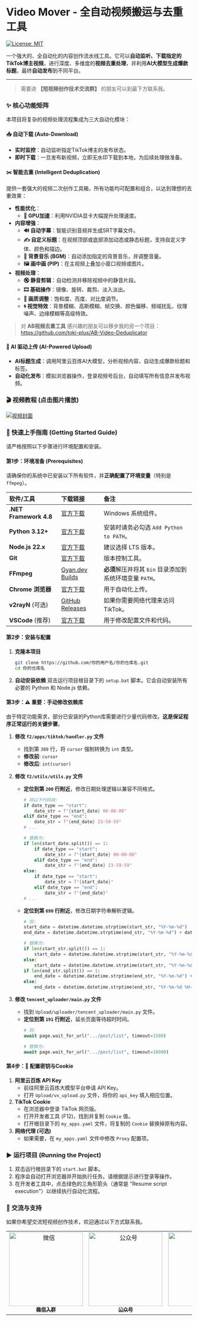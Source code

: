 # Video Mover - 全自动视频搬运与去重工具

[![License: MIT](https://img.shields.io/badge/License-MIT-yellow.svg)](https://opensource.org/licenses/MIT)

一个强大的、全自动化的内容创作流水线工具。它可以**自动监听、下载指定的TikTok博主视频**，进行深度、多维度的**视频去重处理**，并利用**AI大模型生成爆款标题**，最终**自动发布**到不同平台。

---

> 需要进 **【短视频创作技术交流群】** 的朋友可以到最下方联系我。

### ✨ 核心功能矩阵

本项目将复杂的视频处理流程集成为三大自动化模块：

#### 📥 自动下载 (Auto-Download)
- **实时监控**：自动监听指定TikTok博主的发布状态。
- **即时下载**：一旦发布新视频，立即无水印下载到本地，为后续处理做准备。

#### ✂️ 智能去重 (Intelligent Deduplication)
提供一套强大的视频二次创作工具箱，所有功能均可配置和组合，以达到理想的去重效果：

- **性能优化**：
  - **🚀 GPU加速**：利用NVIDIA显卡大幅提升处理速度。
- **内容增强**：
  - **🔊 自动字幕**：智能识别音频并生成SRT字幕文件。
  - **✍️ 自定义标题**：在视频顶部或底部添加动态或静态标题，支持自定义字体、颜色和描边。
  - **🎵 背景音乐 (BGM)**：自动添加指定的背景音乐，并调整音量。
  - **🖼️ 画中画 (PIP)**：在主视频上叠加小窗口视频或图片。
- **视频处理**：
  - **🔇 静音剪辑**：自动检测并移除视频中的静音片段。
  - **🎞️ 基础操作**：镜像、旋转、裁剪、淡入淡出。
  - **🎨 画质调整**：饱和度、亮度、对比度调节。
  - **🌀 视觉特效**：背景模糊、高斯模糊、帧交换、颜色偏移、频域扰乱、纹理噪声、边缘模糊等高级特效。

> 对 **AB视频去重工具** 感兴趣的朋友可以移步我的另一个项目：https://github.com/toki-plus/AB-Video-Deduplicator
>

#### 🚀 AI 驱动上传 (AI-Powered Upload)
- **AI标题生成**：调用阿里云百炼AI大模型，分析视频内容，自动生成爆款标题和标签。
- **自动化发布**：模拟浏览器操作，登录视频号后台，自动填写所有信息并发布视频。

### 🎬 视频教程 (点击图片播放)

[![视频封面](https://i2.hdslb.com/bfs/archive/678607430d704dfbe72183613c6aca60dcebb4fc.jpg@672w_378h_1c.avif)](https://www.bilibili.com/video/BV1txQeYyEEz)

### 🚀 快速上手指南 (Getting Started Guide)

请严格按照以下步骤进行环境配置和安装。

#### 第1步：环境准备 (Prerequisites)

请确保你的系统中已安装以下所有软件，并**正确配置了环境变量**（特别是`ffmpeg`）。

| 软件/工具              | 下载链接                                                     | 备注                                                     |
| :--------------------- | :----------------------------------------------------------- | :------------------------------------------------------- |
| **.NET Framework 4.8** | [官方下载](https://dotnet.microsoft.com/en-us/download/dotnet-framework/thank-you/net48-web-installer) | Windows 系统组件。                                       |
| **Python 3.12+**       | [官方下载](https://www.python.org/ftp/python/3.12.9/python-3.12.9-amd64.exe) | 安装时请务必勾选 `Add Python to PATH`。                  |
| **Node.js 22.x**       | [官方下载](https://nodejs.org/dist/v22.14.0/node-v22.14.0-x64.msi) | 建议选择 LTS 版本。                                      |
| **Git**                | [官方下载](https://git-scm.com/downloads/win)                | 版本控制工具。                                           |
| **FFmpeg**             | [Gyan.dev Builds](https://github.com/GyanD/codexffmpeg/releases/download/7.1.1/ffmpeg-7.1.1-full_build.7z) | **必须**解压并将其 `bin` 目录添加到系统环境变量 `PATH`。 |
| **Chrome 浏览器**      | [官方下载](https://www.google.com/)                          | 用于自动化上传。                                         |
| **v2rayN** (可选)      | [GitHub Releases](https://github.com/2dust/v2rayN/releases/download/5.39/v2rayN-Core.zip) | 如果你需要网络代理来访问TikTok。                         |
| **VSCode** (推荐)      | [官方下载](https://code.visualstudio.com/Download)           | 用于修改配置文件和代码。                                 |

#### 第2步：安装与配置

1.  **克隆本项目**
    ```bash
    git clone https://github.com/你的用户名/你的仓库名.git
    cd 你的仓库名
    ```
2.  **自动安装依赖**
    双击运行项目根目录下的 `setup.bat` 脚本。它会自动安装所有必要的 Python 和 Node.js 依赖。

#### 第3步：⚠️ 重要：手动修改依赖库

由于特定功能需求，部分已安装的Python库需要进行少量代码修改。**这是保证程序正常运行的关键步骤**。

1.  **修改 `f2/apps/tiktok/handler.py` 文件**
    -   找到第 `389` 行，将 `cursor` 强制转换为 `int` 类型。
    -   **修改前**: `cursor`
    -   **修改后**: `int(cursor)`

2.  **修改 `f2/utils/utils.py` 文件**
    -   **定位到第 `200` 行附近**，修改日期处理逻辑以兼容不同格式。
        ```python
        # 将以下代码块:
        if date_type == "start":
            date_str = f"{start_date} 00-00-00"
        elif date_type == "end":
            date_str = f"{end_date} 23-59-59"
        # ...
        
        # 替换为:
        if len(start_date.split()) == 1:
            if date_type == "start":
                date_str = f"{start_date} 00-00-00"
            elif date_type == "end":
                date_str = f"{end_date} 23-59-59"
        else:
            if date_type == "start":
                date_str = f"{start_date}"
            elif date_type == "end":
                date_str = f"{end_date}"
        # ...
        ```
    -   **定位到第 `690` 行附近**，修改日期字符串解析逻辑。
        ```python
        # 将:
        start_date = datetime.datetime.strptime(start_str, "%Y-%m-%d")
        end_date = datetime.datetime.strptime(end_str, "%Y-%m-%d") + datetime.timedelta(...)

        # 替换为:
        if len(start_str.split()) == 1:
            start_date = datetime.datetime.strptime(start_str, "%Y-%m-%d")
        else:
            start_date = datetime.datetime.strptime(start_str, "%Y-%m-%d %H-%M-%S")
        if len(end_str.split()) == 1:
            end_date = datetime.datetime.strptime(end_str, "%Y-%m-%d") + datetime.timedelta(days=1, seconds=-1)
        else:
            end_date = datetime.datetime.strptime(end_str, "%Y-%m-%d %H-%M-%S")
        ```
3.  **修改 `tencent_uploader/main.py` 文件**
    -   找到 `Upload/uploader/tencent_uploader/main.py` 文件。
    -   **定位到第 `191` 行附近**，延长页面等待超时时间。
        ```python
        # 将:
        await page.wait_for_url(".../post/list", timeout=1500)
        
        # 替换为:
        await page.wait_for_url(".../post/list", timeout=10000)
        ```

#### 第4步：🔑 配置密钥与Cookie

1.  **阿里云百炼 API Key**
    -   前往阿里云百炼大模型平台申请 API Key。
    -   打开 `Upload/vx_upload.py` 文件，将你的 `api_key` 填入相应位置。
2.  **TikTok Cookie**
    -   在浏览器中登录 TikTok 网页版。
    -   打开开发者工具 (F12)，找到并复制 `Cookie` 值。
    -   打开根目录下的 `my_apps.yaml` 文件，将复制的 `Cookie` 替换掉原有内容。
3.  **网络代理 (可选)**
    -   如果需要，在 `my_apps.yaml` 文件中修改 `Proxy` 配置项。

### ▶️ 运行项目 (Running the Project)

1.  双击运行根目录下的 `start.bat` 脚本。
2.  程序会自动打开浏览器并开始执行任务。请根据提示进行登录等操作。
3.  在开发者工具中，点击绿色的三角形箭头（通常是 "Resume script execution"）以继续执行自动化流程。

### 💬 交流与支持

如果你希望交流短视频创作技术，欢迎通过以下方式联系我。

<table>
    <td align="center">
        <a href="https://llxoxll.com/">
            <img src="images/toki-plus.jpg" width="200px" alt="微信"/>
            <br />
            <sub><b>微信入群</b></sub>
        </a>
    </td>
    <td align="center">
        <a href="https://llxoxll.com/">
            <img src="images/yqkj.jpg" width="200px" alt="公众号"/>
            <br />
            <sub><b>公众号</b></sub>
        </a>
    </td>
    <td align="center">
        <a href="https://llxoxll.com/">
            <img src="images/zanzhu.jpg" width="200px" alt="赞赏码"/>
            <br />
            <sub><b>支持项目</b></sub>
        </a>
    </td>
</table>
